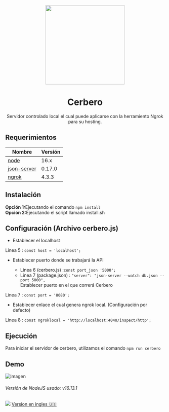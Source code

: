 <div align="center">  
  <img src="https://user-images.githubusercontent.com/46001898/189253290-e4b73194-6781-46b9-9ca1-aca73b752a30.png" width="250">
  <h1>Cerbero</h2>
  Servidor controlado local el cual puede aplicarse con la herramiento Ngrok para su hosting.
</div>

## Requerimientos
| Nombre | Versión|
|--------|--------|
| [node](https://www.nodejs.org/) | 16.x |
| [json-server](https://www.npmjs.com/package/json-server) | 0.17.0 |
| [ngrok](https://www.npmjs.com/package/ngrok) | 4.3.3 |

## Instalación
<b>Opción 1:</b>Ejecutando el comando ```npm install```<br>
<b>Opción 2:</b>Ejecutando el script llamado install.sh

## Configuración (Archivo cerbero.js)
* Establecer el localhost

Linea 5 : ```const host = 'localhost';```
* Establecer puerto donde se trabajará la API

  * Linea 6 (cerbero.js) :```const port_json '5000';```<br>
  * Linea 7 (package.json) : ```"server": "json-server --watch db.json --port 5000",```<br>
  Establecer puerto en el que correrá Cerbero

Linea 7 : ```const port = '8080';```
* Establecer enlace el cual genera ngrok local. (Configuración por defecto)

Linea 8 : ```const ngroklocal = 'http://localhost:4040/inspect/http';```

## Ejecución
Para iniciar el servidor de cerbero, utilizamos el comando ```npm run cerbero```
## Demo
![imagen](https://user-images.githubusercontent.com/46001898/189255366-28b3d367-aaaa-49c7-a753-3c86c5bb0764.png)

<h6>Versión de NodeJS usado: v16.13.1</h6>
<img src="https://img.shields.io/badge/status-finishing-blue?style=for-the-badge&logo=nodedotjs&color=darkgreen&logoColor=green&labelColor=black">
<a href="https://github.com/mrx04programmer/Cerbero/blob/master/README.md">Version en ingles 🇺🇸</a>
